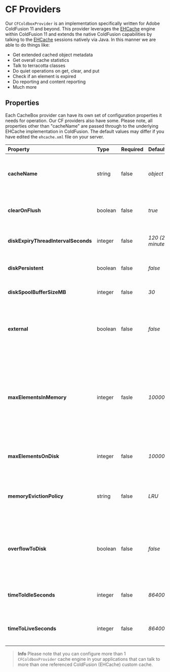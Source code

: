 # CF Providers

Our `CFColdboxProvider` is an implementation specifically written for Adobe ColdFusion 11 and beyond. This provider leverages the [EHCache](http://ehcache.org/) engine within ColdFusion 11 and extends the native ColdFusion capabilities by talking to the [EHCache](http://ehcache.org/) sessions natively via Java. In this manner we are able to do things like:

* Get extended cached object metadata
* Get overall cache statistics
* Talk to terracotta classes
* Do quiet operations on get, clear, and put
* Check if an element is expired
* Do reporting and content reporting
* Much more

## Properties

Each CacheBox provider can have its own set of configuration properties it needs for operation. Our CF providers also have some. Please note, all properties other than "cacheName" are passed through to the underlying EHCache implementation in ColdFusion. The default values may differ if you have edited the `ehcache.xml` file on your server.

| Property | Type | Required | Default | Description |
| :--- | :--- | :--- | :--- | :--- |
| **cacheName** | string | false | _object_ | The named cache to talk to via ColdFusion cache operations. By default we talk to the default ColdFusion object cache. |
| **clearOnFlush** | boolean | false | _true_ | Sets whether the MemoryStore should be cleared when flush\(\) is called on the cache |
| **diskExpiryThreadIntervalSeconds** | integer | false | _120 \(2 minutes\)_  | The interval in seconds between runs of the disk expiry thread. |
| **diskPersistent** | boolean | false | _false_ | Specifies whether to persist caches stored on disk through JVM restarts. |
| **diskSpoolBufferSizeMB** | integer | false | _30_ | The size of the disk spool used to buffer writes |
| **external** | boolean | false | _false_ | Specifies whether no timeout or idletime applies. A true value indicates that the object or page is cached without any timespan being specified. |
| **maxElementsInMemory** | integer | fasle | _10000_ | The maximum number of objects that can be cached in memory. If the number is exceeded and overflowtodisk is false, the new objects entered replace old elements using algorithm specified in the memoryevictionpolicy entry. |
| **maxElementsOnDisk** | integer | false | _10000000_ | The maximum number of objects that can be stored on disk if overfllowtodisk is true. |
| **memoryEvictionPolicy** | string | false | _LRU_ | The algorithm to used to evict old entries when maximum limit is reached, such as LRU \(least recently used\) or LFU \(least frequently used\). |
| **overflowToDisk** | boolean | false | _false_ | Specifies whether when the maximum number of elements allowed in memory is reached, objects can be moved to disk, as determined by the memoryevictionpolicy value. |
| **timeToIdleSeconds** | integer | false | _86400_ | The idle time in seconds. Used if a cfcache tag does not specify an idleTime attribute. |
| **timeToLiveSeconds** | integer | false | _86400_ | The timeout time in seconds. Used if a cfcache tag does not specify a timespan attribute. |

> **Info** Please note that you can configure more than 1 `CFColdboxProvider` cache engine in your applications that can talk to more than one referenced ColdFusion \(EHCache\) custom cache.

